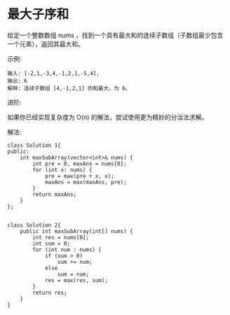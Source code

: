 #  最大子序和

给定一个整数数组 nums ，找到一个具有最大和的连续子数组（子数组最少包含一个元素），返回其最大和。

示例:
```
输入: [-2,1,-3,4,-1,2,1,-5,4],
输出: 6
解释: 连续子数组 [4,-1,2,1] 的和最大，为 6。
```
进阶:

如果你已经实现复杂度为 O(n) 的解法，尝试使用更为精妙的分治法求解。


解法:
```
class Solution 1{
public:
    int maxSubArray(vector<int>& nums) {
        int pre = 0, maxAns = nums[0];
        for (int x: nums) {
            pre = max(pre + x, x);
            maxAns = max(maxAns, pre);
        }
        return maxAns;
    }
};


class Solution 2{
    public int maxSubArray(int[] nums) {
        int res = nums[0];
        int sum = 0;
        for (int num : nums) {
            if (sum > 0)
                sum += num;
            else
                sum = num;
            res = max(res, sum);
        }
        return res;
    }
}

```
